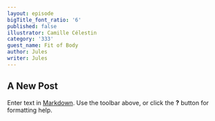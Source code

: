 ```yaml
---
layout: episode
bigTitle_font_ratio: '6'
published: false
illustrator: Camille Célestin
category: '333'
guest_name: Fit of Body
author: Jules
writer: Jules
---
```

## A New Post

Enter text in [Markdown](http://daringfireball.net/projects/markdown/). Use the toolbar above, or click the **?** button for formatting help.
